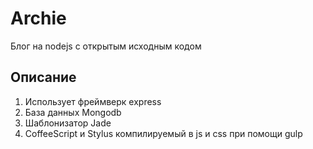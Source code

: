 # Archie

Блог на nodejs с открытым исходным кодом

## Описание

1. Использует фреймверк express
2. База данных Mongodb
3. Шаблонизатор Jade
4. CoffeeScript и Stylus компилируемый в js и css при помощи gulp
